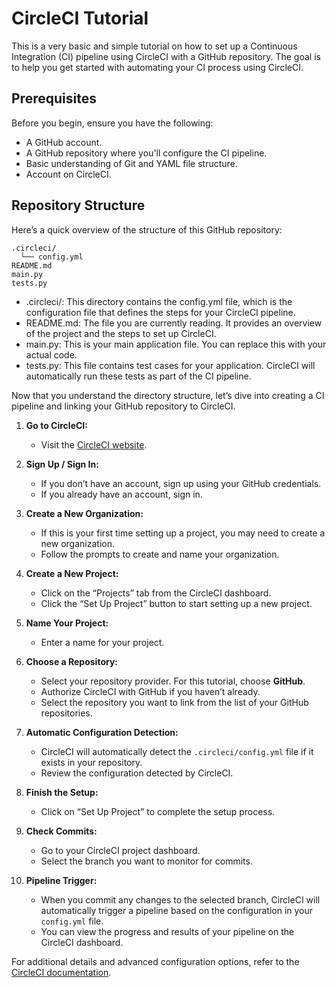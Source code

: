 # CircleCI Tutorial
This is a very basic and simple tutorial on how to set up a Continuous Integration (CI) pipeline using CircleCI with a GitHub repository. The goal is to help you get started with automating your CI process using CircleCI.

## Prerequisites
Before you begin, ensure you have the following:
* A GitHub account.
* A GitHub repository where you'll configure the CI pipeline.
* Basic understanding of Git and YAML file structure.
* Account on CircleCI.

## Repository Structure
Here’s a quick overview of the structure of this GitHub repository:
```
.circleci/
  └── config.yml
README.md
main.py
tests.py
```
* .circleci/: This directory contains the config.yml file, which is the configuration file that defines the steps for your CircleCI pipeline.
* README.md: The file you are currently reading. It provides an overview of the project and the steps to set up CircleCI.
* main.py: This is your main application file. You can replace this with your actual code.
* tests.py: This file contains test cases for your application. CircleCI will automatically run these tests as part of the CI pipeline.

Now that you understand the directory structure, let’s dive into creating a CI pipeline and linking your GitHub repository to CircleCI.

1. **Go to CircleCI:**
   - Visit the [CircleCI website](https://app.circleci.com/home/).

2. **Sign Up / Sign In:**
   - If you don’t have an account, sign up using your GitHub credentials.
   - If you already have an account, sign in.

3. **Create a New Organization:**
   - If this is your first time setting up a project, you may need to create a new organization.
   - Follow the prompts to create and name your organization.

4. **Create a New Project:**
   - Click on the “Projects” tab from the CircleCI dashboard.
   - Click the “Set Up Project” button to start setting up a new project.

5. **Name Your Project:**
   - Enter a name for your project.

6. **Choose a Repository:**
   - Select your repository provider. For this tutorial, choose **GitHub**.
   - Authorize CircleCI with GitHub if you haven’t already.
   - Select the repository you want to link from the list of your GitHub repositories.

7. **Automatic Configuration Detection:**
   - CircleCI will automatically detect the `.circleci/config.yml` file if it exists in your repository.
   - Review the configuration detected by CircleCI.

8. **Finish the Setup:**
   - Click on “Set Up Project” to complete the setup process.

9. **Check Commits:**
   - Go to your CircleCI project dashboard.
   - Select the branch you want to monitor for commits.

10. **Pipeline Trigger:**
    - When you commit any changes to the selected branch, CircleCI will automatically trigger a pipeline based on the configuration in your `config.yml` file.
    - You can view the progress and results of your pipeline on the CircleCI dashboard.

For additional details and advanced configuration options, refer to the [CircleCI documentation](https://circleci.com/docs/).
